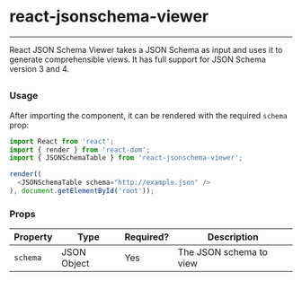 # react-jsonschema-viewer


---

React JSON Schema Viewer takes a JSON Schema as input and uses it to generate comprehensible views.
It has full support for JSON Schema version 3 and 4.

## <JSONSchemaTable />
### Usage

After importing the component, it can be rendered with the required `schema` prop:

```js
import React from 'react';
import { render } from 'react-dom';
import { JSONSchemaTable } from 'react-jsonschema-viewer';

render((
  <JSONSchemaTable schema="http://example.json" />
), document.getElementById('root'));
````

### Props
| Property | Type        | Required? | Description             |
|----------|-------------|-----------|-------------------------|
| `schema` | JSON Object | Yes       | The JSON schema to view |
